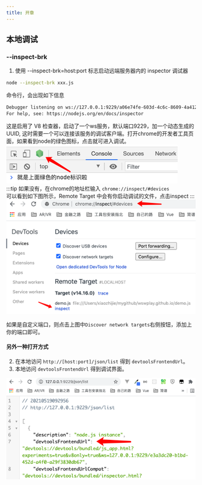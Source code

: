 ```yaml
---
title: 开章
---
```

## 本地调试
### --inspect-brk
1. 使用 --inspect-brk=host:port 标志启动远端服务器内的 inspector 调试器
```bash
node --inspect-brk xxx.js
```
命令行，会出现如下信息
```bash
Debugger listening on ws://127.0.0.1:9229/a06e74fe-603d-4c6c-8609-4a4128968ed9
For help, see: https://nodejs.org/en/docs/inspector
```
这是启用了 V8 检查器，启动了一个ws服务，默认端口9229，加一个动态生成的UUID, 这时需要一个可以连接该服务的调试客户端。打开chrome的开发者工具页面，如果看到node的绿色图标，点击就可进入调试。    
![An image](./img/node_flag.png)    
:::tip
如果没有，在chrome的地址栏输入 ```chrome://inspect/#devices```      
可以看到如下图所示，Remote Target 中会有你启动调试的文件，点击inspect
::: 
![An image](./img/inspect.png)

如果是自定义端口，则点击上图中```Discover network targets```右侧按钮，添加上你的端口即可。

#### 另外一种打开方式
2. 在本地访问 ```http://[host:port]/json/list``` 得到 ```devtoolsFrontendUrl```。
3. 本地访问 ```devtoolsFrontendUrl``` 得到调试界面。

![An image](./img/json_list.png)